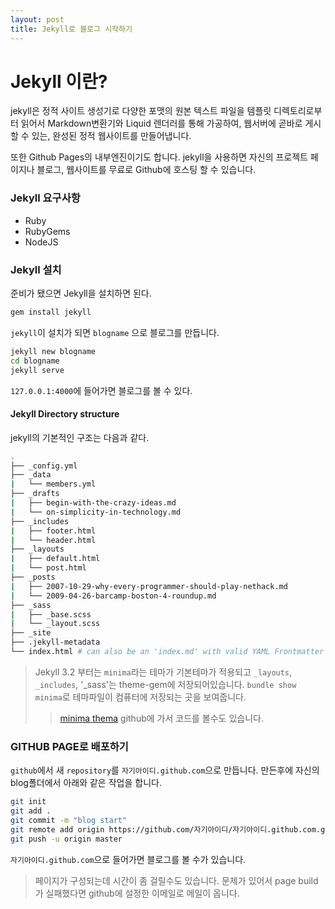 ```yaml
---
layout: post
title: Jekyll로 블로그 시작하기
---
```


# Jekyll 이란?
jekyll은 정적 사이트 생성기로 다양한 포맷의 원본 텍스트 파일을 템플릿 디렉토리로부터 읽어서 Markdown변환기와 Liquid 렌더러를 통해 가공하여, 웹서버에 곧바로 게시할 수 있는, 완성된 정적 웹사이트를 만들어냅니다.

또한 Github Pages의 내부엔진이기도 합니다. jekyll을 사용하면 자신의 프로젝트 페이지나 블로그, 웹사이트를 무료로 Github에 호스팅 할 수 있습니다.

### Jekyll 요구사항

* Ruby
* RubyGems
* NodeJS

### Jekyll 설치

준비가 됐으면 Jekyll을 설치하면 된다.

```bash
gem install jekyll
```

`jekyll`이 설치가 되면
`blogname` 으로 블로그를 만듭니다.

```bash
jekyll new blogname
cd blogname
jekyll serve
```

`127.0.0.1:4000`에 들어가면 블로그를 볼 수 있다.

#### Jekyll Directory structure

jekyll의 기본적인 구조는 다음과 같다.

```bash
.
├── _config.yml
├── _data
|   └── members.yml
├── _drafts
|   ├── begin-with-the-crazy-ideas.md
|   └── on-simplicity-in-technology.md
├── _includes
|   ├── footer.html
|   └── header.html
├── _layouts
|   ├── default.html
|   └── post.html
├── _posts
|   ├── 2007-10-29-why-every-programmer-should-play-nethack.md
|   └── 2009-04-26-barcamp-boston-4-roundup.md
├── _sass
|   ├── _base.scss
|   └── _layout.scss
├── _site
├── .jekyll-metadata
└── index.html # can also be an 'index.md' with valid YAML Frontmatter
```

> Jekyll 3.2 부터는 `minima`라는 테마가 기본테마가 적용되고 `_layouts`, `_includes`, '_sass'는 theme-gem에 저장되어있습니다.
> `bundle show minima`로 테마파일이 컴퓨터에 저장되는 곳을 보여줍니다.
> >[minima thema](https://github.com/jekyll/minima) github에 가서 코드를 볼수도 있습니다.

### GITHUB PAGE로 배포하기

`github`에서 새 `repository`를 `자기아이디.github.com`으로 만듭니다. 만든후에 자신의 blog폴더에서 아래와 같은 작업을 합니다.

```bash
git init
git add .
git commit -m "blog start"
git remote add origin https://github.com/자기아이디/자기아이디.github.com.git
git push -u origin master
```

`자기아이디.github.com`으로 들어가면 블로그를 볼 수가 있습니다.
> 페이지가 구성되는데 시간이 좀 걸릴수도 있습니다. 문제가 있어서 page build가 실패했다면 github에 설정한 이메일로 메일이 옵니다.